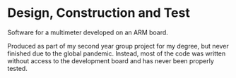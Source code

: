 # Design, Construction and Test
Software for a multimeter developed on an ARM board.

Produced as part of my second year group project for my degree, but never finished due to the global pandemic.
Instead, most of the code was written without access to the development board and has never been properly tested.
